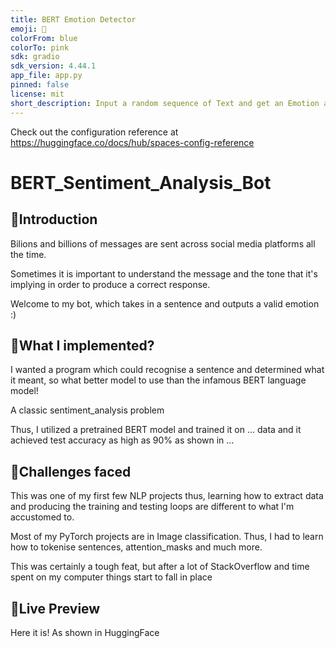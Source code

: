 ```yaml
---
title: BERT Emotion Detector
emoji: 🏃
colorFrom: blue
colorTo: pink
sdk: gradio
sdk_version: 4.44.1
app_file: app.py
pinned: false
license: mit
short_description: Input a random sequence of Text and get an Emotion as output
---
```


Check out the configuration reference at https://huggingface.co/docs/hub/spaces-config-reference
# BERT_Sentiment_Analysis_Bot

## 🔦Introduction
Bilions and billions of messages are sent across social media platforms all the time.

Sometimes it is important to understand the message and the tone that it's implying in order to produce a correct response.

Welcome to my bot, which takes in a sentence and outputs a valid emotion :)

## 🔧What I implemented?
I wanted a program which could recognise a sentence and determined what it meant, so what better model to use than the infamous BERT language model!

A classic sentiment_analysis problem

Thus, I utilized a pretrained BERT model and trained it on ... data and it achieved test accuracy as high as 90% as shown in ...

## 🚧Challenges faced

This was one of my first few NLP projects thus, learning how to extract data and producing the training and testing loops are different to what I'm accustomed to.

Most of my PyTorch projects are in Image classification. Thus, I had to learn how to tokenise sentences, attention_masks and much more.

This was certainly a tough feat, but after a lot of StackOverflow and time spent on my computer things start to fall in place

## 👀Live Preview

Here it is! As shown in HuggingFace

